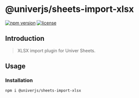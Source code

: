 # @univerjs/sheets-import-xlsx

[![npm version](https://img.shields.io/npm/v/@univerjs/sheets-import-xlsx)](https://npmjs.org/package/@univerjs/sheets-import-xlsx)
[![license](https://img.shields.io/npm/l/@univerjs/sheets-import-xlsx)](https://img.shields.io/npm/l/@univerjs/sheets-import-xlsx)

## Introduction

> XLSX import plugin for Univer Sheets.

## Usage

### Installation

```shell
npm i @univerjs/sheets-import-xlsx
```
